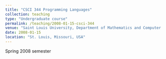 ```yaml
---
title: "CSCI 344 Programming Languages"
collection: teaching
type: "Undergraduate course"
permalink: /teaching/2008-01-15-csci-344
venue: "Saint Louis University, Department of Mathematics and Computer Science"
date: 2008-01-15
location: "St. Louis, Missouri, USA"
---
```


Spring 2008 semester
